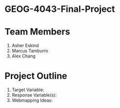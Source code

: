 # GEOG-4043-Final-Project

# Team Members
1. Asher Eskind
2. Marcus Tamburro
3. Alex Chang

# Project Outline
1. Target Variable:
2. Response Variable(s):
3. Webmapping Ideas:
